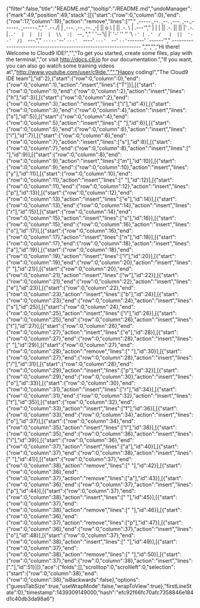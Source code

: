 {"filter":false,"title":"README.md","tooltip":"/README.md","undoManager":{"mark":49,"position":49,"stack":[[{"start":{"row":0,"column":0},"end":{"row":17,"column":19},"action":"remove","lines":["","    ,-----.,--.                  ,--. ,---.   ,--.,------.  ,------.","    '  .--./|  | ,---. ,--.,--. ,-|  || o   \\  |  ||  .-.  \\ |  .---'","    |  |    |  || .-. ||  ||  |' .-. |`..'  |  |  ||  |  \\  :|  `--, ","    '  '--'\\|  |' '-' ''  ''  '\\ `-' | .'  /   |  ||  '--'  /|  `---.","     `-----'`--' `---'  `----'  `---'  `--'    `--'`-------' `------'","    ----------------------------------------------------------------- ","","","Hi there! Welcome to Cloud9 IDE!","","To get you started, create some files, play with the terminal,","or visit http://docs.c9.io for our documentation.","If you want, you can also go watch some training videos at","http://www.youtube.com/user/c9ide.","","Happy coding!","The Cloud9 IDE team"],"id":2},{"start":{"row":0,"column":0},"end":{"row":0,"column":1},"action":"insert","lines":["T"]}],[{"start":{"row":0,"column":1},"end":{"row":0,"column":2},"action":"insert","lines":["h"],"id":3}],[{"start":{"row":0,"column":2},"end":{"row":0,"column":3},"action":"insert","lines":["i"],"id":4}],[{"start":{"row":0,"column":3},"end":{"row":0,"column":4},"action":"insert","lines":["s"],"id":5}],[{"start":{"row":0,"column":4},"end":{"row":0,"column":5},"action":"insert","lines":[" "],"id":6}],[{"start":{"row":0,"column":5},"end":{"row":0,"column":6},"action":"insert","lines":["i"],"id":7}],[{"start":{"row":0,"column":6},"end":{"row":0,"column":7},"action":"insert","lines":["s"],"id":8}],[{"start":{"row":0,"column":7},"end":{"row":0,"column":8},"action":"insert","lines":[" "],"id":9}],[{"start":{"row":0,"column":8},"end":{"row":0,"column":9},"action":"insert","lines":["m"],"id":10}],[{"start":{"row":0,"column":9},"end":{"row":0,"column":10},"action":"insert","lines":["y"],"id":11}],[{"start":{"row":0,"column":10},"end":{"row":0,"column":11},"action":"insert","lines":[" "],"id":12}],[{"start":{"row":0,"column":11},"end":{"row":0,"column":12},"action":"insert","lines":["p"],"id":13}],[{"start":{"row":0,"column":12},"end":{"row":0,"column":13},"action":"insert","lines":["e"],"id":14}],[{"start":{"row":0,"column":13},"end":{"row":0,"column":14},"action":"insert","lines":["r"],"id":15}],[{"start":{"row":0,"column":14},"end":{"row":0,"column":15},"action":"insert","lines":["s"],"id":16}],[{"start":{"row":0,"column":15},"end":{"row":0,"column":16},"action":"insert","lines":["o"],"id":17}],[{"start":{"row":0,"column":16},"end":{"row":0,"column":17},"action":"insert","lines":["n"],"id":18}],[{"start":{"row":0,"column":17},"end":{"row":0,"column":18},"action":"insert","lines":["a"],"id":19}],[{"start":{"row":0,"column":18},"end":{"row":0,"column":19},"action":"insert","lines":["l"],"id":20}],[{"start":{"row":0,"column":19},"end":{"row":0,"column":20},"action":"insert","lines":[" "],"id":21}],[{"start":{"row":0,"column":20},"end":{"row":0,"column":21},"action":"insert","lines":["w"],"id":22}],[{"start":{"row":0,"column":21},"end":{"row":0,"column":22},"action":"insert","lines":["e"],"id":23}],[{"start":{"row":0,"column":22},"end":{"row":0,"column":23},"action":"insert","lines":["b"],"id":24}],[{"start":{"row":0,"column":23},"end":{"row":0,"column":24},"action":"insert","lines":["s"],"id":25}],[{"start":{"row":0,"column":24},"end":{"row":0,"column":25},"action":"insert","lines":["i"],"id":26}],[{"start":{"row":0,"column":25},"end":{"row":0,"column":26},"action":"insert","lines":["t"],"id":27}],[{"start":{"row":0,"column":26},"end":{"row":0,"column":27},"action":"insert","lines":["e"],"id":28}],[{"start":{"row":0,"column":27},"end":{"row":0,"column":28},"action":"insert","lines":[" "],"id":29}],[{"start":{"row":0,"column":27},"end":{"row":0,"column":28},"action":"remove","lines":[" "],"id":30}],[{"start":{"row":0,"column":27},"end":{"row":0,"column":28},"action":"insert","lines":["/"],"id":31}],[{"start":{"row":0,"column":28},"end":{"row":0,"column":29},"action":"insert","lines":["p"],"id":32}],[{"start":{"row":0,"column":29},"end":{"row":0,"column":30},"action":"insert","lines":["o"],"id":33}],[{"start":{"row":0,"column":30},"end":{"row":0,"column":31},"action":"insert","lines":["r"],"id":34}],[{"start":{"row":0,"column":31},"end":{"row":0,"column":32},"action":"insert","lines":["t"],"id":35}],[{"start":{"row":0,"column":32},"end":{"row":0,"column":33},"action":"insert","lines":["f"],"id":36}],[{"start":{"row":0,"column":33},"end":{"row":0,"column":34},"action":"insert","lines":["o"],"id":37}],[{"start":{"row":0,"column":34},"end":{"row":0,"column":35},"action":"insert","lines":["l"],"id":38}],[{"start":{"row":0,"column":35},"end":{"row":0,"column":36},"action":"insert","lines":["i"],"id":39}],[{"start":{"row":0,"column":36},"end":{"row":0,"column":37},"action":"insert","lines":["a"],"id":40}],[{"start":{"row":0,"column":37},"end":{"row":0,"column":38},"action":"insert","lines":[" "],"id":41}],[{"start":{"row":0,"column":37},"end":{"row":0,"column":38},"action":"remove","lines":[" "],"id":42}],[{"start":{"row":0,"column":36},"end":{"row":0,"column":37},"action":"remove","lines":["a"],"id":43}],[{"start":{"row":0,"column":36},"end":{"row":0,"column":37},"action":"insert","lines":["p"],"id":44}],[{"start":{"row":0,"column":37},"end":{"row":0,"column":38},"action":"insert","lines":[" "],"id":45}],[{"start":{"row":0,"column":37},"end":{"row":0,"column":38},"action":"remove","lines":[" "],"id":46}],[{"start":{"row":0,"column":36},"end":{"row":0,"column":37},"action":"remove","lines":["p"],"id":47}],[{"start":{"row":0,"column":36},"end":{"row":0,"column":37},"action":"insert","lines":["o"],"id":48}],[{"start":{"row":0,"column":37},"end":{"row":0,"column":38},"action":"insert","lines":[" "],"id":49}],[{"start":{"row":0,"column":37},"end":{"row":0,"column":38},"action":"remove","lines":[" "],"id":50}],[{"start":{"row":0,"column":37},"end":{"row":0,"column":38},"action":"insert","lines":["."],"id":51}]]},"ace":{"folds":[],"scrolltop":0,"scrollleft":0,"selection":{"start":{"row":0,"column":38},"end":{"row":0,"column":38},"isBackwards":false},"options":{"guessTabSize":true,"useWrapMode":false,"wrapToView":true},"firstLineState":0},"timestamp":1439309149000,"hash":"efc92f66fc70afc7358846e184d1c40db3da98a6"}
